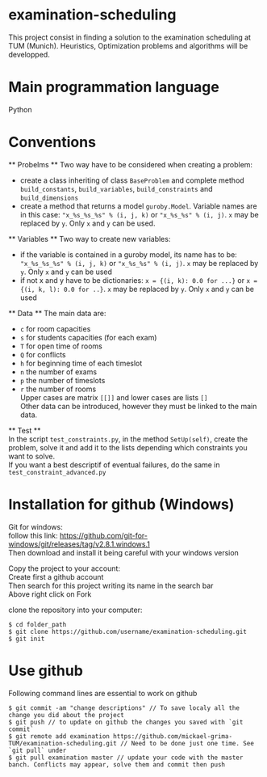 # examination-scheduling

This project consist in finding a solution to the examination scheduling at TUM (Munich). Heuristics, Optimization problems and algorithms will be developped.

# Main programmation language

Python

# Conventions

** Probelms **
Two way have to be considered when creating a problem:  
  - create a class inheriting of class `BaseProblem` and complete method `build_constants`, `build_variables`, `build_constraints` and `build_dimensions`  
  - create a method that returns a model `guroby.Model`. Variable names are in this case: `"x_%s_%s_%s" % (i, j, k)` or `"x_%s_%s" % (i, j)`. `x` may be replaced by `y`. Only `x` and `y` can be used.

** Variables **
Two way to create new variables:  
  - if the variable is contained in a guroby model, its name has to be: `"x_%s_%s_%s" % (i, j, k)` or `"x_%s_%s" % (i, j)`. `x` may be replaced by `y`. Only `x` and `y` can be used  
  - if not x and y have to be dictionaries: `x = {(i, k): 0.0 for ...}` or `x = {(i, k, l): 0.0 for ..}`. `x` may be replaced by `y`. Only `x` and `y` can be used 

** Data **
The main data are:  
  - `c` for room capacities  
  - `s` for students capacities (for each exam)  
  - `T` for open time of rooms  
  - `Q` for conflicts  
  - `h` for beginning time of each timeslot  
  - `n` the number of exams  
  - `p` the number of timeslots  
  - `r` the number of rooms  
Upper cases are matrix `[[]]` and lower cases are lists `[]`  
Other data can be introduced, however they must be linked to the main data.  

** Test **  
In the script `test_constraints.py`, in the method `SetUp(self)`, create the problem, solve it and add it to the lists depending which constraints you want to solve.  
If you want a best descriptif of eventual failures, do the same in `test_constraint_advanced.py`  

# Installation for github (Windows)

Git for windows:  
follow this link: https://github.com/git-for-windows/git/releases/tag/v2.8.1.windows.1  
Then download and install it being careful with your windows version  
  
Copy the project to your account:  
Create first a github account  
Then search for this project writing its name in the search bar  
Above right click on Fork  
  
clone the repository into your computer:  
```
$ cd folder_path
$ git clone https://github.com/username/examination-scheduling.git
$ git init
```
  
# Use github

Following command lines are essential to work on github
```
$ git commit -am "change descriptions" // To save localy all the change you did about the project
$ git push // to update on github the changes you saved with `git commit`
$ git remote add examination https://github.com/mickael-grima-TUM/examination-scheduling.git // Need to be done just one time. See `git pull` under
$ git pull examination master // update your code with the master banch. Conflicts may appear, solve them and commit then push
```